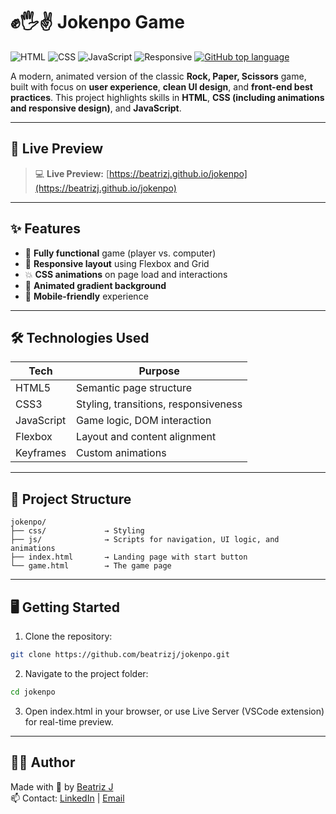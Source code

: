 # ✊🖐✌ Jokenpo Game

![HTML](https://img.shields.io/badge/HTML5-E34F26?style=flat-square&logo=html5&logoColor=white)
![CSS](https://img.shields.io/badge/CSS3-1572B6?style=flat-square&logo=css3&logoColor=white)
![JavaScript](https://img.shields.io/badge/JavaScript-F7DF1E?style=flat-square&logo=javascript&logoColor=black)
![Responsive](https://img.shields.io/badge/Responsive-Yes-44cc11?style=flat-square)
[![GitHub top language](https://img.shields.io/github/languages/top/beatrizj/jokenpo?style=flat-square)](https://github.com/beatrizj/jokenpo)

A modern, animated version of the classic **Rock, Paper, Scissors** game, built with focus on **user experience**, **clean UI design**, and **front-end best practices**. This project highlights skills in **HTML**, **CSS (including animations and responsive design)**, and **JavaScript**.

---

## 📸 Live Preview

> 💻 **Live Preview:** [https://beatrizj.github.io/jokenpo](https://beatrizj.github.io/jokenpo)

---

## ✨ Features

- 🧠 **Fully functional** game (player vs. computer)
- 🎨 **Responsive layout** using Flexbox and Grid
- 💥 **CSS animations** on page load and interactions
- 🌈 **Animated gradient background**
- 📱 **Mobile-friendly** experience

---

## 🛠️ Technologies Used

| Tech        | Purpose                             |
|-------------|-------------------------------------|
| HTML5       | Semantic page structure             |
| CSS3        | Styling, transitions, responsiveness|
| JavaScript  | Game logic, DOM interaction         |
| Flexbox     | Layout and content alignment        |
| Keyframes   | Custom animations                   |

---

## 📁 Project Structure
```plaintext
jokenpo/
├── css/             → Styling
├── js/              → Scripts for navigation, UI logic, and animations
├── index.html       → Landing page with start button
└── game.html        → The game page
```

---


## 🖥️ Getting Started

1. Clone the repository:
```bash
git clone https://github.com/beatrizj/jokenpo.git
```

2. Navigate to the project folder:
```bash
cd jokenpo
```

3. Open index.html in your browser, or use Live Server (VSCode extension) for real-time preview.

---

## 👩‍💻 Author
Made with 💜 by [Beatriz J](https://github.com/beatrizj) <br/>
📫 Contact: [LinkedIn](https://www.linkedin.com/in/beatrizjanuario/) | [Email](mailto:beeatriz.js@gmail.com)
